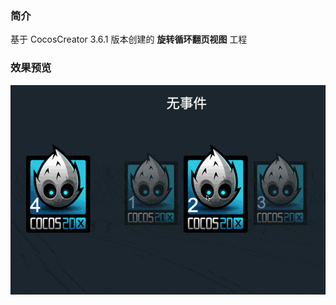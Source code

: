 ### 简介
基于 CocosCreator 3.6.1 版本创建的 **旋转循环翻页视图** 工程

### 效果预览
![image](../../../gif/202209/2022092401.gif)